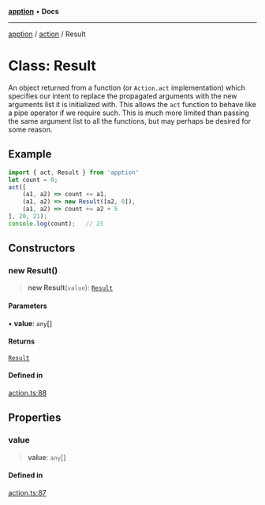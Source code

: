 [**apption**](../../README.md) • **Docs**

***

[apption](../../modules.md) / [action](../README.md) / Result

# Class: Result

An object returned from a function (or `Action.act` implementation) which specifies our intent to 
replace the propagated arguments with the new arguments list it is initialized with. This allows the 
`act` function to behave like a pipe operator if we require such. This is much more limited than 
passing the same argument list to all the functions, but may perhaps be desired for some reason.

## Example

```ts
import { act, Result } from 'apption'
let count = 0;
act([
    (a1, a2) => count += a1,
    (a1, a2) => new Result([a2, 0]),
    (a1, a2) => count += a2 + 5
], 20, 21);
console.log(count);   // 25
```

## Constructors

### new Result()

> **new Result**(`value`): [`Result`](Result.md)

#### Parameters

• **value**: `any`[]

#### Returns

[`Result`](Result.md)

#### Defined in

[action.ts:88](https://github.com/mksunny1/apption/blob/1b614adcd1980e91a6414cd2431809f5010e6ec2/src/action.ts#L88)

## Properties

### value

> **value**: `any`[]

#### Defined in

[action.ts:87](https://github.com/mksunny1/apption/blob/1b614adcd1980e91a6414cd2431809f5010e6ec2/src/action.ts#L87)

